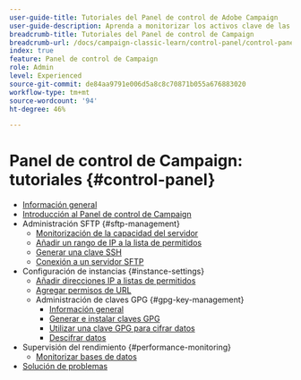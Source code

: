 ```yaml
---
user-guide-title: Tutoriales del Panel de control de Adobe Campaign
user-guide-description: Aprenda a monitorizar los activos clave de las instancias de Adobe Campaign y a realizar tareas administrativas en el Panel de control de Campaign.
breadcrumb-title: Tutoriales del Panel de control de Campaign
breadcrumb-url: /docs/campaign-classic-learn/control-panel/control-panel-overview.html
index: true
feature: Panel de control de Campaign
role: Admin
level: Experienced
source-git-commit: de84aa9791e006d5a8c8c70871b055a676883020
workflow-type: tm+mt
source-wordcount: '94'
ht-degree: 46%

---
```



# Panel de control de Campaign: tutoriales {#control-panel}

+ [Información general](/help/control-panel-tutorials/control-panel-overview.md)
+ [Introducción al Panel de control de Campaign](/help/control-panel-tutorials/get-started.md)
+ Administración SFTP {#sftp-management}
   + [Monitorización de la capacidad del servidor](/help/control-panel-tutorials/sftp-management/monitor-server-capacity.md)
   + [Añadir un rango de IP a la lista de permitidos](/help/control-panel-tutorials/sftp-management/add-ip-range-to-allowlist.md)
   + [Generar una clave SSH](/help/control-panel-tutorials/sftp-management/generate-ssh-key.md)
   + [Conexión a un servidor SFTP](/help/control-panel-tutorials/sftp-management/connect-to-sftp-server.md)
+ Configuración de instancias {#instance-settings}
   + [Añadir direcciones IP a listas de permitidos](/help/control-panel-tutorials/instance-settings/ip-allow-listing.md)
   + [Agregar permisos de URL](/help/control-panel-tutorials/instance-settings/add-url-permissions.md)
   + Administración de claves GPG {#gpg-key-management}
      + [Información general](/help/control-panel-tutorials/instance-settings/gpg-key-management/gpg-key-management-overview.md)
      + [Generar e instalar claves GPG](/help/control-panel-tutorials/instance-settings/gpg-key-management/generate-and-install-gpg-keys.md)
      + [Utilizar una clave GPG para cifrar datos](/help/control-panel-tutorials/instance-settings/gpg-key-management/use-a-gpg-key-to-encrypt-data.md)
      + [Descifrar datos](/help/control-panel-tutorials/instance-settings/gpg-key-management/decrypt-data.md)
+ Supervisión del rendimiento {#performance-monitoring}
   + [Monitorizar bases de datos](/help/control-panel-tutorials/performance-monitoring/monitor-databases.md)
+ [Solución de problemas](/help/control-panel-tutorials/troubleshooting.md)